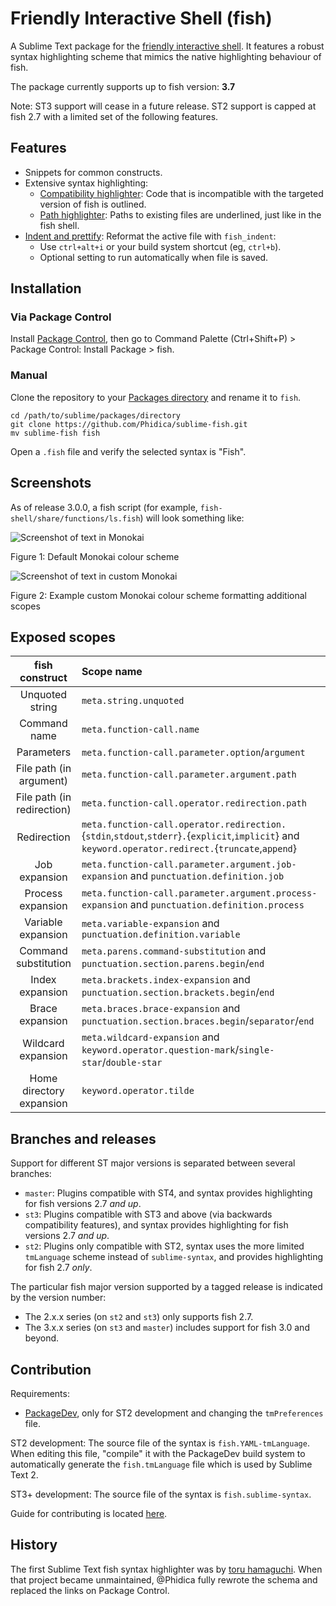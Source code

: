 Friendly Interactive Shell (fish)
=================================

A Sublime Text package for the [friendly interactive shell](https://github.com/fish-shell/fish-shell).
It features a robust syntax highlighting scheme that mimics the native highlighting behaviour of fish.

The package currently supports up to fish version: **3.7**

Note: ST3 support will cease in a future release. ST2 support is capped at fish 2.7 with a limited set of the following features.

Features
--------

- Snippets for common constructs.
- Extensive syntax highlighting:
  - [Compatibility highlighter](https://github.com/Phidica/sublime-fish/wiki/Compatibility-highlighter): Code that is incompatible with the targeted version of fish is outlined.
  - [Path highlighter](https://github.com/Phidica/sublime-fish/wiki/Path-highlighter): Paths to existing files are underlined, just like in the fish shell.
- [Indent and prettify](https://github.com/Phidica/sublime-fish/wiki/Indent-and-prettify): Reformat the active file with `fish_indent`:
  - Use `ctrl+alt+i` or your build system shortcut (eg, `ctrl+b`).
  - Optional setting to run automatically when file is saved.

Installation
------------

### Via Package Control

Install [Package Control](https://packagecontrol.io), then go to Command Palette (Ctrl+Shift+P) > Package Control: Install Package > fish.

### Manual

Clone the repository to your [Packages directory](https://www.sublimetext.com/docs/packages.html) and rename it to `fish`.

    cd /path/to/sublime/packages/directory
    git clone https://github.com/Phidica/sublime-fish.git
    mv sublime-fish fish

Open a `.fish` file and verify the selected syntax is "Fish".

Screenshots
-----------

As of release 3.0.0, a fish script (for example, `fish-shell/share/functions/ls.fish`) will look something like:

![Screenshot of text in Monokai](https://imgur.com/JXyEMna.png)

Figure 1: Default Monokai colour scheme

![Screenshot of text in custom Monokai](https://imgur.com/qeyw0ld.png)

Figure 2: Example custom Monokai colour scheme formatting additional scopes

Exposed scopes
--------------

| fish construct             | Scope name
| :------------:             | :----------
| Unquoted string            | `meta.string.unquoted`
| Command name               | `meta.function-call.name`
| Parameters                 | `meta.function-call.parameter.option`/`argument`
| File path (in argument)    | `meta.function-call.parameter.argument.path`
| File path (in redirection) | `meta.function-call.operator.redirection.path`
| Redirection                | `meta.function-call.operator.redirection.`{`stdin`,`stdout`,`stderr`}`.`{`explicit`,`implicit`} and `keyword.operator.redirect.`{`truncate`,`append`}
| Job expansion              | `meta.function-call.parameter.argument.job-expansion` and `punctuation.definition.job`
| Process expansion          | `meta.function-call.parameter.argument.process-expansion` and `punctuation.definition.process`
| Variable expansion         | `meta.variable-expansion` and `punctuation.definition.variable`
| Command substitution       | `meta.parens.command-substitution` and `punctuation.section.parens.begin`/`end`
| Index expansion            | `meta.brackets.index-expansion` and `punctuation.section.brackets.begin`/`end`
| Brace expansion            | `meta.braces.brace-expansion` and `punctuation.section.braces.begin`/`separator`/`end`
| Wildcard expansion         | `meta.wildcard-expansion` and `keyword.operator.question-mark`/`single-star`/`double-star`
| Home directory expansion   | `keyword.operator.tilde`

Branches and releases
---------------------

Support for different ST major versions is separated between several branches:

- `master`: Plugins compatible with ST4, and syntax provides highlighting for fish versions 2.7 *and up*.
- `st3`: Plugins compatible with ST3 and above (via backwards compatibility features), and syntax provides highlighting for fish versions 2.7 *and up*.
- `st2`: Plugins only compatible with ST2, syntax uses the more limited `tmLanguage` scheme instead of `sublime-syntax`, and provides highlighting for fish 2.7 *only*.

The particular fish major version supported by a tagged release is indicated by the version number:

- The 2.x.x series (on `st2` and `st3`) only supports fish 2.7.
- The 3.x.x series (on `st3` and `master`) includes support for fish 3.0 and beyond.

Contribution
------------

Requirements:

- [PackageDev](https://github.com/SublimeText/PackageDev), only for ST2 development and changing the `tmPreferences` file.

ST2 development: The source file of the syntax is `fish.YAML-tmLanguage`. When editing this file, "compile" it with the PackageDev build system to automatically generate the `fish.tmLanguage` file which is used by Sublime Text 2.

ST3+ development: The source file of the syntax is `fish.sublime-syntax`.

Guide for contributing is located [here](CONTRIBUTING.md).

History
-------

The first Sublime Text fish syntax highlighter was by [toru hamaguchi](https://github.com/toru-hamaguchi/sublime-fish-shell). When that project became unmaintained, @Phidica fully rewrote the schema and replaced the links on Package Control.

